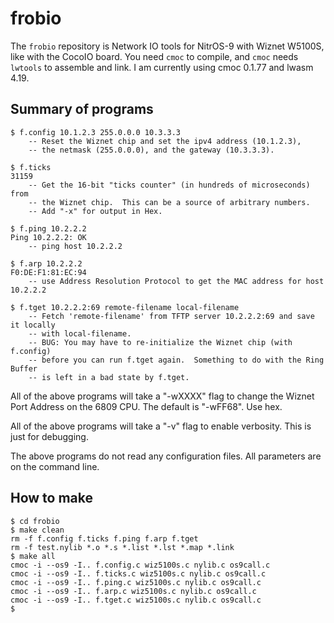 # frobio

The `frobio` repository is Network IO tools for NitrOS-9 with Wiznet W5100S,
like with the CocoIO board.  You need `cmoc` to compile, and `cmoc` needs
`lwtools` to assemble and link.  I am currently using cmoc 0.1.77
and lwasm 4.19.

## Summary of programs

```
$ f.config 10.1.2.3 255.0.0.0 10.3.3.3
    -- Reset the Wiznet chip and set the ipv4 address (10.1.2.3),
    -- the netmask (255.0.0.0), and the gateway (10.3.3.3).

$ f.ticks
31159
    -- Get the 16-bit "ticks counter" (in hundreds of microseconds) from
    -- the Wiznet chip.  This can be a source of arbitrary numbers.
    -- Add "-x" for output in Hex.

$ f.ping 10.2.2.2
Ping 10.2.2.2: OK
    -- ping host 10.2.2.2

$ f.arp 10.2.2.2
F0:DE:F1:81:EC:94
    -- use Address Resolution Protocol to get the MAC address for host 10.2.2.2

$ f.tget 10.2.2.2:69 remote-filename local-filename
    -- Fetch 'remote-filename' from TFTP server 10.2.2.2:69 and save it locally
    -- with local-filename.
    -- BUG: You may have to re-initialize the Wiznet chip (with f.config)
    -- before you can run f.tget again.  Something to do with the Ring Buffer
    -- is left in a bad state by f.tget.
```

All of the above programs will take a "-wXXXX" flag to change the Wiznet Port Address
on the 6809 CPU.    The default is "-wFF68".  Use hex.

All of the above programs will take a "-v" flag to enable verbosity.
This is just for debugging.

The above programs do not read any configuration files.
All parameters are on the command line.

## How to make

```
$ cd frobio
$ make clean
rm -f f.config f.ticks f.ping f.arp f.tget
rm -f test.nylib *.o *.s *.list *.lst *.map *.link
$ make all
cmoc -i --os9 -I.. f.config.c wiz5100s.c nylib.c os9call.c
cmoc -i --os9 -I.. f.ticks.c wiz5100s.c nylib.c os9call.c
cmoc -i --os9 -I.. f.ping.c wiz5100s.c nylib.c os9call.c
cmoc -i --os9 -I.. f.arp.c wiz5100s.c nylib.c os9call.c
cmoc -i --os9 -I.. f.tget.c wiz5100s.c nylib.c os9call.c
$
```

